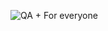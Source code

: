 ![QA + For everyone](https://user-images.githubusercontent.com/106993195/222576760-e49b4739-1e39-4c57-b109-94f9192c4559.gif)

